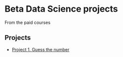 # Beta Data Science projects

From the paid courses

## Projects

* [Project 1. Guess the number](https://github.com/astaticmass/sf_ds/tree/main/project_1)